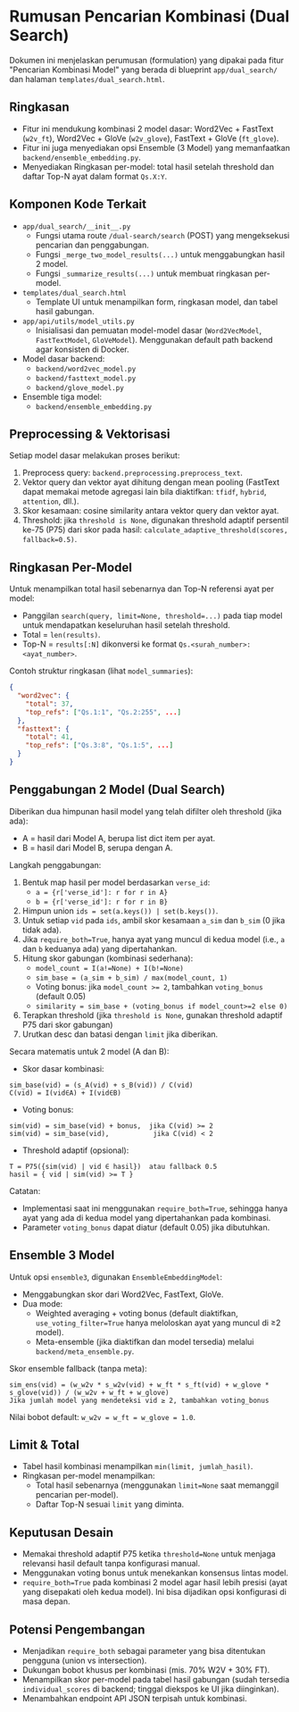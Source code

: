 # Rumusan Pencarian Kombinasi (Dual Search)

Dokumen ini menjelaskan perumusan (formulation) yang dipakai pada fitur "Pencarian Kombinasi Model" yang berada di blueprint `app/dual_search/` dan halaman `templates/dual_search.html`.

## Ringkasan
- Fitur ini mendukung kombinasi 2 model dasar: Word2Vec + FastText (`w2v_ft`), Word2Vec + GloVe (`w2v_glove`), FastText + GloVe (`ft_glove`).
- Fitur ini juga menyediakan opsi Ensemble (3 Model) yang memanfaatkan `backend/ensemble_embedding.py`.
- Menyediakan Ringkasan per-model: total hasil setelah threshold dan daftar Top-N ayat dalam format `Qs.X:Y`.

## Komponen Kode Terkait
- `app/dual_search/__init__.py`
  - Fungsi utama route `/dual-search/search` (POST) yang mengeksekusi pencarian dan penggabungan.
  - Fungsi `_merge_two_model_results(...)` untuk menggabungkan hasil 2 model.
  - Fungsi `_summarize_results(...)` untuk membuat ringkasan per-model.
- `templates/dual_search.html`
  - Template UI untuk menampilkan form, ringkasan model, dan tabel hasil gabungan.
- `app/api/utils/model_utils.py`
  - Inisialisasi dan pemuatan model-model dasar (`Word2VecModel`, `FastTextModel`, `GloVeModel`). Menggunakan default path backend agar konsisten di Docker.
- Model dasar backend:
  - `backend/word2vec_model.py`
  - `backend/fasttext_model.py`
  - `backend/glove_model.py`
- Ensemble tiga model:
  - `backend/ensemble_embedding.py`

## Preprocessing & Vektorisasi
Setiap model dasar melakukan proses berikut:
1. Preprocess query: `backend.preprocessing.preprocess_text`.
2. Vektor query dan vektor ayat dihitung dengan mean pooling (FastText dapat memakai metode agregasi lain bila diaktifkan: `tfidf`, `hybrid`, `attention`, dll.).
3. Skor kesamaan: cosine similarity antara vektor query dan vektor ayat.
4. Threshold: jika `threshold is None`, digunakan threshold adaptif persentil ke-75 (P75) dari skor pada hasil: `calculate_adaptive_threshold(scores, fallback=0.5)`.

## Ringkasan Per-Model
Untuk menampilkan total hasil sebenarnya dan Top-N referensi ayat per model:
- Panggilan `search(query, limit=None, threshold=...)` pada tiap model untuk mendapatkan keseluruhan hasil setelah threshold.
- Total = `len(results)`.
- Top-N = `results[:N]` dikonversi ke format `Qs.<surah_number>:<ayat_number>`.

Contoh struktur ringkasan (lihat `model_summaries`):
```json
{
  "word2vec": {
    "total": 37,
    "top_refs": ["Qs.1:1", "Qs.2:255", ...]
  },
  "fasttext": {
    "total": 41,
    "top_refs": ["Qs.3:8", "Qs.1:5", ...]
  }
}
```

## Penggabungan 2 Model (Dual Search)
Diberikan dua himpunan hasil model yang telah difilter oleh threshold (jika ada):
- A = hasil dari Model A, berupa list dict item per ayat.
- B = hasil dari Model B, serupa dengan A.

Langkah penggabungan:
1. Bentuk map hasil per model berdasarkan `verse_id`:
   - `a = {r['verse_id']: r for r in A}`
   - `b = {r['verse_id']: r for r in B}`
2. Himpun union `ids = set(a.keys()) | set(b.keys())`.
3. Untuk setiap `vid` pada `ids`, ambil skor kesamaan `a_sim` dan `b_sim` (0 jika tidak ada).
4. Jika `require_both=True`, hanya ayat yang muncul di kedua model (i.e., `a` dan `b` keduanya ada) yang dipertahankan.
5. Hitung skor gabungan (kombinasi sederhana):
   - `model_count = I(a!=None) + I(b!=None)`
   - `sim_base = (a_sim + b_sim) / max(model_count, 1)`
   - Voting bonus: jika `model_count >= 2`, tambahkan `voting_bonus` (default 0.05)
   - `similarity = sim_base + (voting_bonus if model_count>=2 else 0)`
6. Terapkan threshold (jika `threshold is None`, gunakan threshold adaptif P75 dari skor gabungan)
7. Urutkan desc dan batasi dengan `limit` jika diberikan.

Secara matematis untuk 2 model (A dan B):

- Skor dasar kombinasi:
```
sim_base(vid) = (s_A(vid) + s_B(vid)) / C(vid)
C(vid) = I(vid∈A) + I(vid∈B)
```
- Voting bonus:
```
sim(vid) = sim_base(vid) + bonus,  jika C(vid) >= 2
sim(vid) = sim_base(vid),           jika C(vid) < 2
```
- Threshold adaptif (opsional):
```
T = P75({sim(vid) | vid ∈ hasil})  atau fallback 0.5
hasil = { vid | sim(vid) >= T }
```

Catatan:
- Implementasi saat ini menggunakan `require_both=True`, sehingga hanya ayat yang ada di kedua model yang dipertahankan pada kombinasi.
- Parameter `voting_bonus` dapat diatur (default 0.05) jika dibutuhkan.

## Ensemble 3 Model
Untuk opsi `ensemble3`, digunakan `EnsembleEmbeddingModel`:
- Menggabungkan skor dari Word2Vec, FastText, GloVe.
- Dua mode:
  - Weighted averaging + voting bonus (default diaktifkan, `use_voting_filter=True` hanya meloloskan ayat yang muncul di ≥2 model).
  - Meta-ensemble (jika diaktifkan dan model tersedia) melalui `backend/meta_ensemble.py`.

Skor ensemble fallback (tanpa meta):
```
sim_ens(vid) = (w_w2v * s_w2v(vid) + w_ft * s_ft(vid) + w_glove * s_glove(vid)) / (w_w2v + w_ft + w_glove)
Jika jumlah model yang mendeteksi vid ≥ 2, tambahkan voting_bonus
```
Nilai bobot default: `w_w2v = w_ft = w_glove = 1.0`.

## Limit & Total
- Tabel hasil kombinasi menampilkan `min(limit, jumlah_hasil)`.
- Ringkasan per-model menampilkan:
  - Total hasil sebenarnya (menggunakan `limit=None` saat memanggil pencarian per-model).
  - Daftar Top-N sesuai `limit` yang diminta.

## Keputusan Desain
- Memakai threshold adaptif P75 ketika `threshold=None` untuk menjaga relevansi hasil default tanpa konfigurasi manual.
- Menggunakan voting bonus untuk menekankan konsensus lintas model.
- `require_both=True` pada kombinasi 2 model agar hasil lebih presisi (ayat yang disepakati oleh kedua model). Ini bisa dijadikan opsi konfigurasi di masa depan.

## Potensi Pengembangan
- Menjadikan `require_both` sebagai parameter yang bisa ditentukan pengguna (union vs intersection).
- Dukungan bobot khusus per kombinasi (mis. 70% W2V + 30% FT).
- Menampilkan skor per-model pada tabel hasil gabungan (sudah tersedia `individual_scores` di backend; tinggal diekspos ke UI jika diinginkan).
- Menambahkan endpoint API JSON terpisah untuk kombinasi.
